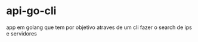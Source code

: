 # api-go-cli
app em golang que tem por objetivo atraves de um cli fazer o search de ips e servidores
